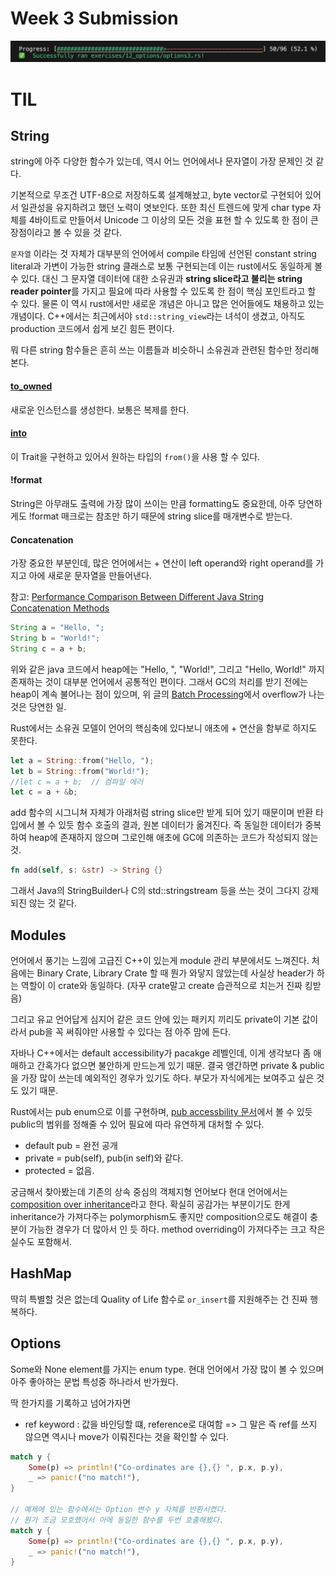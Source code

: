 # Week 3 Submission

![result.png](./images/result.png)

# TIL

## String

string에 아주 다양한 함수가 있는데, 역시 어느 언어에서나 문자열이 가장 문제인 것 같다.

기본적으로 무조건 UTF-8으로 저장하도록 설계해놨고, byte vector로 구현되어 있어서 일관성을 유지하려고 했던 노력이 엿보인다. 또한 최신 트렌드에 맞게 char type 자체를 4바이트로 만들어서 Unicode 그 이상의 모든 것을 표현 할 수 있도록 한 점이 큰 장점이라고 볼 수 있을 것 같다.

`문자열` 이라는 것 자체가 대부분의 언어에서 compile 타임에 선언된 constant string literal과 가변이 가능한 string 클래스로 보통 구현되는데 이는 rust에서도 동일하게 볼 수 있다. 대신 그 문자열 데이터에 대한 소유권과 **string slice라고 불리는 string reader pointer**를 가지고 필요에 따라 사용할 수 있도록 한 점이 핵심 포인트라고 할 수 있다. 물론 이 역시 rust에서만 새로운 개념은 아니고 많은 언어들에도 채용하고 있는 개념이다. C++에서는 최근에서야 `std::string_view`라는 녀석이 생겼고, 아직도 production 코드에서 쉽게 보긴 힘든 편이다.

뭐 다른 string 함수들은 흔히 쓰는 이름들과 비슷하니 소유권과 관련된 함수만 정리해본다.

#### [to_owned](https://doc.rust-lang.org/std/string/struct.String.html)

새로운 인스턴스를 생성한다. 보통은 복제를 한다.

#### [into](https://doc.rust-lang.org/std/convert/trait.Into.html#tymethod.into)

이 Trait을 구현하고 있어서 원하는 타입의 `from()`을 사용 할 수 있다.

#### !format

String은 아무래도 출력에 가장 많이 쓰이는 만큼 formatting도 중요한데, 아주 당연하게도 !format 매크로는 참조만 하기 때문에 string slice를 매개변수로 받는다.

#### Concatenation

가장 중요한 부분인데, 많은 언어에서는 + 연산이 left operand와 right operand를 가지고 아에 새로운 문자열을 만들어낸다.

참고: [Performance Comparison Between Different Java String Concatenation Methods](https://www.baeldung.com/java-string-concatenation-methods)

```java
String a = "Hello, ";
String b = "World!";
String c = a + b;
```

위와 같은 java 코드에서 heap에는 "Hello, ", "World!", 그리고 "Hello, World!" 까지 존재하는 것이 대부분 언어에서 공통적인 편이다. 그래서 GC의 처리를 받기 전에는 heap이 계속 불어나는 점이 있으며, 위 글의 [Batch Processing](https://www.baeldung.com/java-string-concatenation-methods#2-batch-processing)에서 overflow가 나는 것은 당연한 일.

Rust에서는 소유권 모델이 언어의 핵심축에 있다보니 애초에 + 연산을 함부로 하지도 못한다.

```rust
let a = String::from("Hello, ");
let b = String::from("World!");
//let c = a + b;  // 컴파일 에러
let c = a + &b;
```

add 함수의 시그니쳐 자체가 아래처럼 string slice만 받게 되어 있기 때문이며 반환 타입에서 볼 수 있듯 함수 호출의 결과, 원본 데이터가 옮겨진다. 즉 동일한 데이터가 중복하여 heap에 존재하지 않으며 그로인해 애초에 GC에 의존하는 코드가 작성되지 않는 것.

```rust
fn add(self, s: &str) -> String {}
```

그래서 Java의 StringBuilder나 C의 std::stringstream 등을 쓰는 것이 그다지 강제되진 않는 것 같다.

## Modules

언어에서 풍기는 느낌에 고급진 C++이 있는게 module 관리 부분에서도 느껴진다. 처음에는 Binary Crate, Library Crate 할 때 뭔가 와닿지 않았는데 사실상 header가 하는 역할이 이 crate와 동일하다. (자꾸 crate말고 create 습관적으로 치는거 진짜 킹받음)

그리고 유교 언어답게 심지어 같은 코드 안에 있는 패키지 끼리도 private이 기본 값이라서 pub을 꼭 써줘야만 사용할 수 있다는 점 아주 맘에 든다.

자바나 C++에서는 default accessibility가 pacakge 레벨인데, 이게 생각보다 좀 애매하고 간혹가다 없으면 불안하게 만드는게 있기 때문. 결국 앵간하면 private & public을 가장 많이 쓰는데 예외적인 경우가 있기도 하다. 부모가 자식에게는 보여주고 싶은 것도 있기 때문.

Rust에서는 pub enum으로 이를 구현하며, [pub accessbility 문서](https://doc.rust-lang.org/reference/visibility-and-privacy.html#pubin-path-pubcrate-pubsuper-and-pubself)에서 볼 수 있듯 public의 범위를 정해줄 수 있어 필요에 따라 유연하게 대처할 수 있다. 

* default pub = 완전 공개
* private = pub(self), pub(in self)와 같다.
* protected = 없음.

궁금해서 찾아봤는데 기존의 상속 중심의 객체지형 언어보다 현대 언어에서는 [composition over inheritance](https://www.reddit.com/r/rust/comments/o4oxyj/comment/h2igip3/?utm_source=share&utm_medium=web3x&utm_name=web3xcss&utm_term=1&utm_content=share_button)라고 한다. 확실히 공감가는 부분이기도 한게 inheritance가 가져다주는 polymorphism도 좋지만 composition으로도 해결이 충분이 가능한 경우가 더 많아서 인 듯 하다. method overriding이 가져다주는 크고 작은 실수도 포함해서.

## HashMap

딱히 특별할 것은 없는데 Quality of Life 함수로 `or_insert`를 지원해주는 건 진짜 행복하다.

## Options

Some<T>와 None element를 가지는 enum type. 현대 언어에서 가장 많이 볼 수 있으며 아주 좋아하는 문법 특성중 하나라서 반가웠다.

딱 한가지를 기록하고 넘어가자면 

* ref keyword : 값을 바인딩할 떄, reference로 대여함
=> 그 말은 즉 ref를 쓰지 않으면 역시나 move가 이뤄진다는 것을 확인할 수 있다.

```rust
match y {
    Some(p) => println!("Co-ordinates are {},{} ", p.x, p.y),
    _ => panic!("no match!"),
}

// 예제에 있는 함수에서는 Option 변수 y 자체를 반환시켰다.
// 뭔가 조금 모호했어서 아에 동일한 함수를 두번 호출해봤다.
match y {
    Some(p) => println!("Co-ordinates are {},{} ", p.x, p.y),
    _ => panic!("no match!"),
}
```